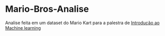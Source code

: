 # Mario-Bros-Analise
Analise feita em um dataset do Mario Kart para a palestra de [Introdução ao Machine learning](https://docs.google.com/presentation/d/1TQfJaartrWJrhkeV7fHOqBQHCbBJ329g3NEWzKyFiFs/edit?usp=sharing)
